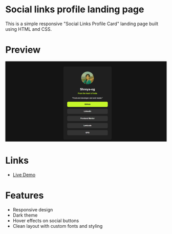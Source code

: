 # Social links profile landing page

This is a simple responsive "Social Links Profile Card" landing page built using HTML and CSS.

# Preview

![Preview of the Social Links Profile Card](./design/preview.png)

# Links

- [Live Demo](https://shreya-og.github.io/Front-end-Challenge-3/)
  
# Features

- Responsive design
- Dark theme
- Hover effects on social buttons
- Clean layout with custom fonts and styling

